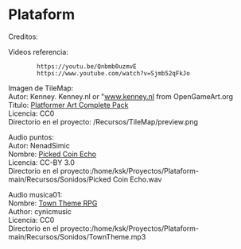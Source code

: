 # Plataform


Creditos:

Videos referencia:

            https://youtu.be/Qnbmb0uzmvE            
            https://www.youtube.com/watch?v=Sjmb52qFkJo

Imagen de TileMap:   
            Autor: Kenney. Kenney.nl or "www.kenney.nl from OpenGameArt.org            
            Titulo: [Platformer Art Complete Pack](https://opengameart.org/content/platformer-art-complete-pack-often-updated)              
            Licencia: CC0            
            Directorio en el proyecto: /Recursos/TileMap/preview.png            
            
Audio puntos:  
	Autor: NenadSimic  
            Nombre: [Picked Coin Echo](https://opengameart.org/content/picked-coin-echo)     
            Licencia: CC-BY 3.0  
            Directorio en el proyecto:/home/ksk/Proyectos/Plataform-main/Recursos/Sonidos/Picked Coin Echo.wav
	
Audio musica01:  
	Nombre: [Town Theme RPG](https://opengameart.org/content/town-theme-rpg)  
	Author: cynicmusic  
            Licencia: CC0  
	Directorio en el proyecto:/home/ksk/Proyectos/Plataform-main/Recursos/Sonidos/TownTheme.mp3  
